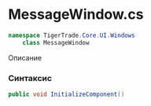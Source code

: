 
# MessageWindow.cs
```csharp
namespace TigerTrade.Core.UI.Windows  
    class MessageWindow
```

Описание

### Синтаксис
```csharp
public void InitializeComponent()
```


                    
                    
